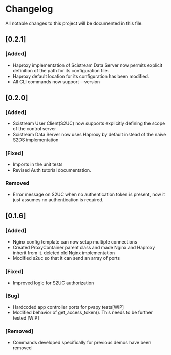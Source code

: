 # Changelog

All notable changes to this project will be documented in this file.

## [0.2.1]

### [Added]
 - Haproxy implementation of Scistream Data Server now permits explicit definition of the path for its configuration file.
 - Haproxy default location for its configuration has been modified.
 - All CLI commands now support --version

## [0.2.0]

### [Added]
 - Scistream User Client(S2UC) now supports explicitly defining the scope of the control server
 - Scistream Data Server now uses Haproxy by default instead of the naive S2DS implementation

### [Fixed]
 - Imports in the unit tests
 - Revised Auth tutorial documentation.

### Removed
 - Error message on S2UC when no authentication token is present, now it just assumes no authentication is required.

## [0.1.6]

### [Added]
- Nginx config template can now setup multiple connections
- Created ProxyContainer parent class and made Nginx and Haproxy inherit from it. deleted old Nginx implementation
- Modified s2uc so that it can send an array of ports

### [Fixed]
- Improved logic for S2UC authorization

### [Bug]
- Hardcoded app controller ports for pvapy tests[WIP]
- Modified behavior of get_access_token(). This needs to be further tested [WIP]

### [Removed]
- Commands developed specifically for previous demos have been removed
